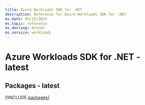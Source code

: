 ```yaml
---
title: Azure Workloads SDK for .NET
description: Reference for Azure Workloads SDK for .NET
ms.date: 05/13/2025
ms.topic: reference
ms.devlang: dotnet
ms.service: workloads
---
```

# Azure Workloads SDK for .NET - latest
## Packages - latest
[!INCLUDE [packages](workloads-index.md)]